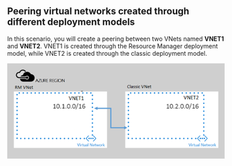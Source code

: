 ## <a name="x-model"></a>Peering virtual networks created through different deployment models
In this scenario, you will create a peering between two VNets named **VNET1** and **VNET2**. VNET1 is created through the Resource Manager deployment model, while VNET2 is created through the classic deployment model.

> 
![asm to arm deployment scenario](./media/virtual-networks-create-vnetpeering-scenario-asmtoarm-include/figure01.PNG)

